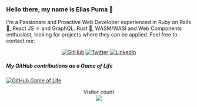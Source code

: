 ### Hello there, my name is Elias Puma 👋
I'm a Passionate and Proactive Web Developer experienced in Ruby on Rails 💎, React JS ⚛ and GraphQL. Rust 🦀, WASM/WASI and Web Components enthusiast, looking for projects where they can be applied. Feel free to contact me:

<p align="center">
	<a href="https://github.com/puma3"><img src="https://img.shields.io/github/followers/puma3.svg?label=GitHub&style=social" alt="GitHub"></a>
	<a href="https://twitter.com/epuma3"><img src="https://img.shields.io/twitter/follow/epuma3?label=Twitter&style=social" alt="Twitter"></a>
	<a href="https://www.linkedin.com/in/elias-puma"><img src="https://img.shields.io/badge/LinkedIn--_.svg?style=social&logo=linkedin" alt="LinkedIn"></a>
</p>

##### My GitHub contributions as a Game of Life
[![GitHub Game of Life](https://github4life.herokuapp.com/puma3.gif?z=6)](https://github4life.herokuapp.com/puma3)

<!--
**puma3/puma3** is a ✨ _special_ ✨ repository because its `README.md` (this file) appears on your GitHub profile.

Here are some ideas to get you started:

- 🔭 I’m currently working on ...
- 🌱 I’m currently learning ...
- 👯 I’m looking to collaborate on ...
- 🤔 I’m looking for help with ...
- 💬 Ask me about ...
- 📫 How to reach me: ...
- 😄 Pronouns: ...
- ⚡ Fun fact: ...
-->

<p align="center"> 
  Visitor count<br>
  <img src="https://profile-counter.glitch.me/puma3/count.svg" />
</p>
